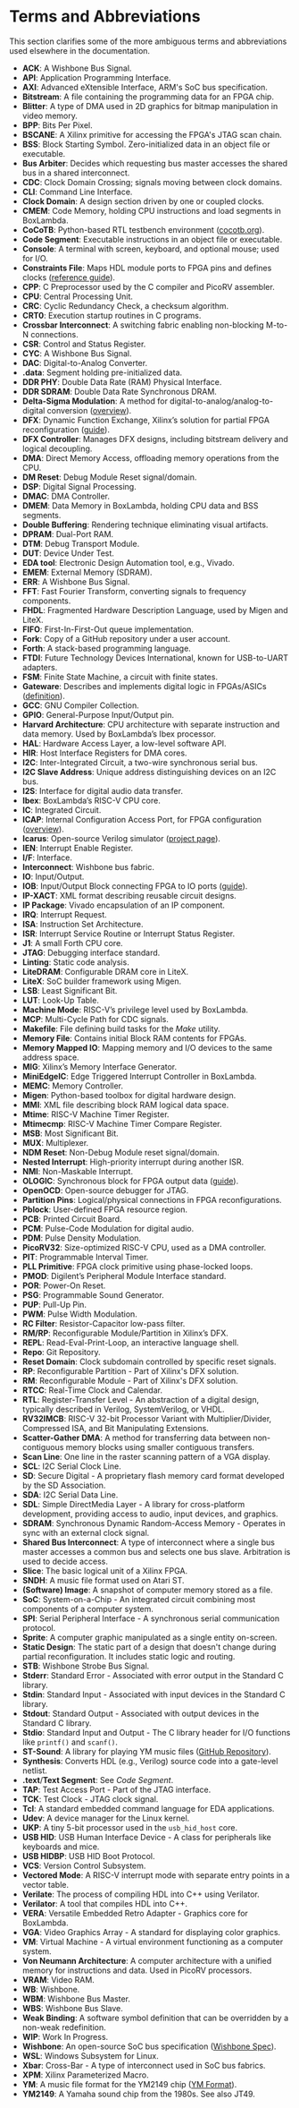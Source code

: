 # Terms and Abbreviations

This section clarifies some of the more ambiguous terms and abbreviations used elsewhere in the documentation.

- **ACK**: A Wishbone Bus Signal.
- **API**: Application Programming Interface.
- **AXI**: Advanced eXtensible Interface, ARM's SoC bus specification.
- **Bitstream**: A file containing the programming data for an FPGA chip.
- **Blitter**: A type of DMA used in 2D graphics for bitmap manipulation in video memory.
- **BPP**: Bits Per Pixel.
- **BSCANE**: A Xilinx primitive for accessing the FPGA's JTAG scan chain.
- **BSS**: Block Starting Symbol. Zero-initialized data in an object file or executable.
- **Bus Arbiter**: Decides which requesting bus master accesses the shared bus in a shared interconnect.
- **CDC**: Clock Domain Crossing; signals moving between clock domains.
- **CLI**: Command Line Interface.
- **Clock Domain**: A design section driven by one or coupled clocks.
- **CMEM**: Code Memory, holding CPU instructions and load segments in BoxLambda.
- **CoCoTB**: Python-based RTL testbench environment ([cocotb.org](https://www.cocotb.org/)).
- **Code Segment**: Executable instructions in an object file or executable.
- **Console**: A terminal with screen, keyboard, and optional mouse; used for I/O.
- **Constraints File**: Maps HDL module ports to FPGA pins and defines clocks ([reference guide](https://digilent.com/reference/programmable-logic/guides/vivado-xdc-file)).
- **CPP**: C Preprocessor used by the C compiler and PicoRV assembler.
- **CPU**: Central Processing Unit.
- **CRC**: Cyclic Redundancy Check, a checksum algorithm.
- **CRT0**: Execution startup routines in C programs.
- **Crossbar Interconnect**: A switching fabric enabling non-blocking M-to-N connections.
- **CSR**: Control and Status Register.
- **CYC**: A Wishbone Bus Signal.
- **DAC**: Digital-to-Analog Converter.
- **.data**: Segment holding pre-initialized data.
- **DDR PHY**: Double Data Rate (RAM) Physical Interface.
- **DDR SDRAM**: Double Data Rate Synchronous DRAM.
- **Delta-Sigma Modulation**: A method for digital-to-analog/analog-to-digital conversion ([overview](https://www.beis.de/Elektronik/DeltaSigma/DeltaSigma.html)).
- **DFX**: Dynamic Function Exchange, Xilinx’s solution for partial FPGA reconfiguration ([guide](https://www.xilinx.com/content/dam/xilinx/support/documents/sw_manuals/xilinx2021_2/ug909-vivado-partial-reconfiguration.pdf)).
- **DFX Controller**: Manages DFX designs, including bitstream delivery and logical decoupling.
- **DMA**: Direct Memory Access, offloading memory operations from the CPU.
- **DM Reset**: Debug Module Reset signal/domain.
- **DSP**: Digital Signal Processing.
- **DMAC**: DMA Controller.
- **DMEM**: Data Memory in BoxLambda, holding CPU data and BSS segments.
- **Double Buffering**: Rendering technique eliminating visual artifacts.
- **DPRAM**: Dual-Port RAM.
- **DTM**: Debug Transport Module.
- **DUT**: Device Under Test.
- **EDA tool**: Electronic Design Automation tool, e.g., Vivado.
- **EMEM**: External Memory (SDRAM).
- **ERR**: A Wishbone Bus Signal.
- **FFT**: Fast Fourier Transform, converting signals to frequency components.
- **FHDL**: Fragmented Hardware Description Language, used by Migen and LiteX.
- **FIFO**: First-In-First-Out queue implementation.
- **Fork**: Copy of a GitHub repository under a user account.
- **Forth**: A stack-based programming language.
- **FTDI**: Future Technology Devices International, known for USB-to-UART adapters.
- **FSM**: Finite State Machine, a circuit with finite states.
- **Gateware**: Describes and implements digital logic in FPGAs/ASICs ([definition](https://www.gateware.org/definition-of-gateware)).
- **GCC**: GNU Compiler Collection.
- **GPIO**: General-Purpose Input/Output pin.
- **Harvard Architecture**: CPU architecture with separate instruction and data memory. Used by BoxLambda’s Ibex processor.
- **HAL**: Hardware Access Layer, a low-level software API.
- **HIR**: Host Interface Registers for DMA cores.
- **I2C**: Inter-Integrated Circuit, a two-wire synchronous serial bus.
- **I2C Slave Address**: Unique address distinguishing devices on an I2C bus.
- **I2S**: Interface for digital audio data transfer.
- **Ibex**: BoxLambda’s RISC-V CPU core.
- **IC**: Integrated Circuit.
- **ICAP**: Internal Configuration Access Port, for FPGA configuration ([overview](https://www.xilinx.com/products/intellectual-property/axi_hwicap.html)).
- **Icarus**: Open-source Verilog simulator ([project page](https://steveicarus.github.io/iverilog/)).
- **IEN**: Interrupt Enable Register.
- **I/F**: Interface.
- **Interconnect**: Wishbone bus fabric.
- **IO**: Input/Output.
- **IOB**: Input/Output Block connecting FPGA to IO ports ([guide](https://digilent.com/reference/programmable-logic/arty-a7/reference-manual)).
- **IP-XACT**: XML format describing reusable circuit designs.
- **IP Package**: Vivado encapsulation of an IP component.
- **IRQ**: Interrupt Request.
- **ISA**: Instruction Set Architecture.
- **ISR**: Interrupt Service Routine or Interrupt Status Register.
- **J1**: A small Forth CPU core.
- **JTAG**: Debugging interface standard.
- **Linting**: Static code analysis.
- **LiteDRAM**: Configurable DRAM core in LiteX.
- **LiteX**: SoC builder framework using Migen.
- **LSB**: Least Significant Bit.
- **LUT**: Look-Up Table.
- **Machine Mode**: RISC-V’s privilege level used by BoxLambda.
- **MCP**: Multi-Cycle Path for CDC signals.
- **Makefile**: File defining build tasks for the *Make* utility.
- **Memory File**: Contains initial Block RAM contents for FPGAs.
- **Memory Mapped IO**: Mapping memory and I/O devices to the same address space.
- **MIG**: Xilinx’s Memory Interface Generator.
- **MiniEdgeIC**: Edge Triggered Interrupt Controller in BoxLambda.
- **MEMC**: Memory Controller.
- **Migen**: Python-based toolbox for digital hardware design.
- **MMI**: XML file describing block RAM logical data space.
- **Mtime**: RISC-V Machine Timer Register.
- **Mtimecmp**: RISC-V Machine Timer Compare Register.
- **MSB**: Most Significant Bit.
- **MUX**: Multiplexer.
- **NDM Reset**: Non-Debug Module reset signal/domain.
- **Nested Interrupt**: High-priority interrupt during another ISR.
- **NMI**: Non-Maskable Interrupt.
- **OLOGIC**: Synchronous block for FPGA output data ([guide](https://digilent.com/reference/programmable-logic/arty-a7/reference-manual)).
- **OpenOCD**: Open-source debugger for JTAG.
- **Partition Pins**: Logical/physical connections in FPGA reconfigurations.
- **Pblock**: User-defined FPGA resource region.
- **PCB**: Printed Circuit Board.
- **PCM**: Pulse-Code Modulation for digital audio.
- **PDM**: Pulse Density Modulation.
- **PicoRV32**: Size-optimized RISC-V CPU, used as a DMA controller.
- **PIT**: Programmable Interval Timer.
- **PLL Primitive**: FPGA clock primitive using phase-locked loops.
- **PMOD**: Digilent’s Peripheral Module Interface standard.
- **POR**: Power-On Reset.
- **PSG**: Programmable Sound Generator.
- **PUP**: Pull-Up Pin.
- **PWM**: Pulse Width Modulation.
- **RC Filter**: Resistor-Capacitor low-pass filter.
- **RM/RP**: Reconfigurable Module/Partition in Xilinx’s DFX.
- **REPL**: Read-Eval-Print-Loop, an interactive language shell.
- **Repo**: Git Repository.
- **Reset Domain**: Clock subdomain controlled by specific reset signals.
- **RP**: Reconfigurable Partition - Part of Xilinx's DFX solution.
- **RM**: Reconfigurable Module - Part of Xilinx's DFX solution.
- **RTCC**: Real-Time Clock and Calendar.
- **RTL**: Register-Transfer Level - An abstraction of a digital design, typically described in Verilog, SystemVerilog, or VHDL.
- **RV32IMCB**: RISC-V 32-bit Processor Variant with Multiplier/Divider, Compressed ISA, and Bit Manipulating Extensions.
- **Scatter-Gather DMA**: A method for transferring data between non-contiguous memory blocks using smaller contiguous transfers.
- **Scan Line**: One line in the raster scanning pattern of a VGA display.
- **SCL**: I2C Serial Clock Line.
- **SD**: Secure Digital - A proprietary flash memory card format developed by the SD Association.
- **SDA**: I2C Serial Data Line.
- **SDL**: Simple DirectMedia Layer - A library for cross-platform development, providing access to audio, input devices, and graphics.
- **SDRAM**: Synchronous Dynamic Random-Access Memory - Operates in sync with an external clock signal.
- **Shared Bus Interconnect**: A type of interconnect where a single bus master accesses a common bus and selects one bus slave. Arbitration is used to decide access.
- **Slice**: The basic logical unit of a Xilinx FPGA.
- **SNDH**: A music file format used on Atari ST.
- **(Software) Image**: A snapshot of computer memory stored as a file.
- **SoC**: System-on-a-Chip - An integrated circuit combining most components of a computer system.
- **SPI**: Serial Peripheral Interface - A synchronous serial communication protocol.
- **Sprite**: A computer graphic manipulated as a single entity on-screen.
- **Static Design**: The static part of a design that doesn't change during partial reconfiguration. It includes static logic and routing.
- **STB**: Wishbone Strobe Bus Signal.
- **Stderr**: Standard Error - Associated with error output in the Standard C library.
- **Stdin**: Standard Input - Associated with input devices in the Standard C library.
- **Stdout**: Standard Output - Associated with output devices in the Standard C library.
- **Stdio**: Standard Input and Output - The C library header for I/O functions like `printf()` and `scanf()`.
- **ST-Sound**: A library for playing YM music files ([GitHub Repository](https://github.com/arnaud-carre/StSound)).
- **Synthesis**: Converts HDL (e.g., Verilog) source code into a gate-level netlist.
- **.text**/**Text Segment**: See *Code Segment*.
- **TAP**: Test Access Port - Part of the JTAG interface.
- **TCK**: Test Clock - JTAG clock signal.
- **Tcl**: A standard embedded command language for EDA applications.
- **Udev**: A device manager for the Linux kernel.
- **UKP**: A tiny 5-bit processor used in the `usb_hid_host` core.
- **USB HID**: USB Human Interface Device - A class for peripherals like keyboards and mice.
- **USB HIDBP**: USB HID Boot Protocol.
- **VCS**: Version Control Subsystem.
- **Vectored Mode**: A RISC-V interrupt mode with separate entry points in a vector table.
- **Verilate**: The process of compiling HDL into C++ using Verilator.
- **Verilator**: A tool that compiles HDL into C++.
- **VERA**: Versatile Embedded Retro Adapter - Graphics core for BoxLambda.
- **VGA**: Video Graphics Array - A standard for displaying color graphics.
- **VM**: Virtual Machine - A virtual environment functioning as a computer system.
- **Von Neumann Architecture**: A computer architecture with a unified memory for instructions and data. Used in PicoRV processors.
- **VRAM**: Video RAM.
- **WB**: Wishbone.
- **WBM**: Wishbone Bus Master.
- **WBS**: Wishbone Bus Slave.
- **Weak Binding**: A software symbol definition that can be overridden by a non-weak redefinition.
- **WIP**: Work In Progress.
- **Wishbone**: An open-source SoC bus specification ([Wishbone Spec](https://cdn.opencores.org/downloads/wbspec_b4.pdf)).
- **WSL**: Windows Subsystem for Linux.
- **Xbar**: Cross-Bar - A type of interconnect used in SoC bus fabrics.
- **XPM**: Xilinx Parameterized Macro.
- **YM**: A music file format for the YM2149 chip ([YM Format](http://leonard.oxg.free.fr/ymformat.html)).
- **YM2149**: A Yamaha sound chip from the 1980s. See also JT49.

